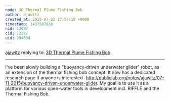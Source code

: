 ```yaml
---
node: 3D Thermal Plume Fishing Bob
author: ajawitz
created_at: 2015-07-22 17:57:18 +0000
timestamp: 1437587838
nid: 12087
cid: 12237
uid: 294634
---
```




[ajawitz](../profile/ajawitz) replying to: [3D Thermal Plume Fishing Bob](../notes/kgrevera/07-22-2015/3d-thermal-plume-fishing-bob)

----
I've been slowly building a "buoyancy-driven underwater glider" robot, as an extension of the thermal fishing bob concept.  It now has a dedicated research page if anyone is interested- http://publiclab.org/notes/ajawitz/07-11-2015/buoyancy-driven-underwater-glider.
  My goal is to use it as a platform for various open-water tools in development incl. RIFFLE and the Thermal Fishing Bob.